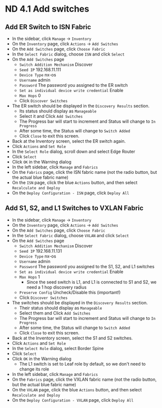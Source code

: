# ND 4.1 Add switches

## Add ER Switch to ISN Fabric

- In the sidebar, click `Manage` -> `Inventory`
- On the `Inventory` page, click `Actions` -> `Add Switches`
- On the `Add Switches` page, click `Choose Fabric`
- In the `Select Fabric` dialog, choose `ISN` and click `Select`
- On the `Add Switches` page
  - `Switch Addition Mechanism` Discover
  - `Seed IP` 192.168.11.111
  - `Device Type` nx-os
  - `Username` admin
  - `Password` The password you assigned to the ER switch
  - `Set as individual device write credential` Enable
  - `Max Hops` 0
  - Click `Discover Switches`
- The ER switch should be displayed in the `Discovery Results` section.
  - Its status should display as `Manageable`
  - Select it and Click `Add Switches`
  - The Progress bar will start to increment and Status will change to `In Progress`
  - After some time, the Status will change to `Switch Added`
  - Click `Close` to exit this screen.
- Back at the Inventory screen, select the ER switch again.
- Click `Actions` and `Set Role`
- In the `Select Role` dialog, scroll down and select Edge Router
- Click `Select`
- Click `OK` in the Warning dialog
- In the left sidebar, click `Manage` and `Fabrics`
- On the `Fabrics` page, click the ISN fabric name (not the radio button, but the actual blue fabric name)
- On the `ISN` page, click the blue `Actions` button, and then select `Recalculate and Deploy`
- On the `Deploy Configuration - ISN` page, click `Deploy All`

## Add S1, S2, and L1 Switches to VXLAN Fabric

- In the sidebar, click `Manage` -> `Inventory`
- On the `Inventory` page, click `Actions` -> `Add Switches`
- On the `Add Switches` page, click `Choose Fabric`
- In the `Select Fabric` dialog, choose `VXLAN` and click `Select`
- On the `Add Switches` page
  - `Switch Addition Mechanism` Discover
  - `Seed IP` 192.168.11.131
  - `Device Type` nx-os
  - `Username` admin
  - `Password` The password you assigned to the S1, S2, and L1 switches
  - `Set as individual device write credential` Enable
  - `Max Hops` 1
    - Since the seed switch is L1, and L1 is connected to S1 and S2, we need a 1 hop discovery radius
  - `Preserve Config` Uncheck/Disable this (important!)
  - Click `Discover Switches`
- The switches should be displayed in the `Discovery Results` section.
  - Their status should display as `Manageable`
  - Select them and Click `Add Switches`
  - The Progress bar will start to increment and Status will change to `In Progress`
  - After some time, the Status will change to `Switch Added`
  - Click `Close` to exit this screen.
- Back at the Inventory screen, select the S1 and S2 switches.
- Click `Actions` and `Set Role`
- In the `Select Role` dialog, select Border Spine
- Click `Select`
- Click `OK` in the Warning dialog
  - The L1 switch is set to Leaf role by default, so we don't need to change its role
- In the left sidebar, click `Manage` and `Fabrics`
- On the `Fabrics` page, click the VXLAN fabric name (not the radio button, but the actual blue fabric name)
- On the `VXLAN` page, click the blue `Actions` button, and then select `Recalculate and Deploy`
- On the `Deploy Configuration - VXLAN` page, click `Deploy All`
